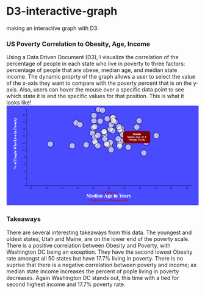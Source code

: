 # D3-interactive-graph
making an interactive graph with D3:
### US Poverty Correlation to Obesity, Age, Income
Using a Data Driven Document (D3), I visualize the correlation of the percentage of people in each state who live in poverty to three factors: percentage of people that are obese, median age, and median state income. The dynamic proprty of the graph allows a user to select the value of the x-axis they want to compare with the poverty percent that is on the y-axis. Also, users can hover the mouse over a specific data point to see which state it is and the specific values for that position. This is what it looks like!
<img src="d3image.png" width="700">
### Takeaways
There are several interesting takeaways from this data. The youngest and oldest states, Utah and Maine, are on the lower end of the poverty scale. There is a positive correlation between Obesity and Poverty, with Washington DC being an exception. They have the second lowest Obesity rate amongst all 50 states but have 17.7% living in poverty. There is no suprise that there is a negative correlation between poverty and income; as median state income increases the percent of pople living in poverty decreases. Again Washington DC stands out, this time with a tied for second highest income and 17.7% poverty rate.
